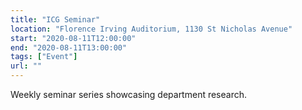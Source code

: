 ```yaml
---
title: "ICG Seminar"
location: "Florence Irving Auditorium, 1130 St Nicholas Avenue"
start: "2020-08-11T12:00:00"
end: "2020-08-11T13:00:00"
tags: ["Event"]
url: ""
---
```


Weekly seminar series showcasing department research.

<!-- endexcerpt -->
